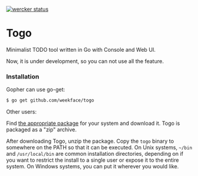[![wercker status](https://app.wercker.com/status/539771911fe0b76376466fc33e384e87/m "wercker status")](https://app.wercker.com/project/bykey/539771911fe0b76376466fc33e384e87)

Togo
====

 Minimalist TODO tool written in Go with Console and Web UI.

 Now, it is under development, so you can not use all the feature.

### Installation

Gopher can use go-get:

```bash 
$ go get github.com/weekface/togo
```

Other users:

Find [the appropriate package](https://github.com/weekface/togo/releases) for your system and download it. Togo is packaged as a "zip" archive.

After downloading Togo, unzip the package. Copy the `togo` binary to somewhere on the PATH so that it can be executed. On Unix systems, `~/bin` and `/usr/local/bin` are common installation directories, depending on if you want to restrict the install to a single user or expose it to the entire system. On Windows systems, you can put it wherever you would like.


